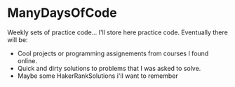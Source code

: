# ManyDaysOfCode
Weekly sets of practice code...
I'll store here practice code. Eventually there will be:

* Cool projects or programming assignements from courses I found online.
* Quick and dirty solutions to problems that I was asked to solve.
* Maybe some HakerRankSolutions i'll want to remember

